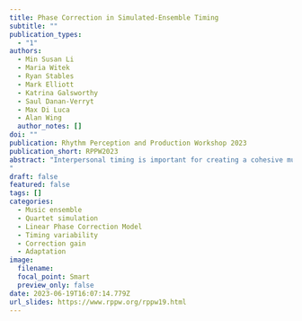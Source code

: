 ```yaml
---
title: Phase Correction in Simulated-Ensemble Timing 
subtitle: ""
publication_types:
  - "1"
authors:
  - Min Susan Li
  - Maria Witek
  - Ryan Stables
  - Mark Elliott
  - Katrina Galsworthy
  - Saul Danan-Verryt
  - Max Di Luca
  - Alan Wing
  author_notes: []
doi: ""
publication: Rhythm Perception and Production Workshop 2023
publication_short: RPPW2023
abstract: "Interpersonal timing is important for creating a cohesive music performance in small ensembles without a conductor. Wing et al. (2014) proposed that phase correction underlies ensemble timing in classical quartet performance. They described two professional quartets whose correction gain values were close to optimal, in the sense of minimising asynchrony variances. To investigate whether the level of timing adjustments phase correction changes depending on other player’s phase correction and leadership roles, we simulated a quartet (two violins, a viola, and a cello) performing a homophonic Haydn excerpt. Three virtual players  synchronised  their note onset times to each other and to the participant finger tapping on a MIDI drum pad with a first order Linear Phase Correction Model. In two experiments, participants (either musicians or non-musicians) produced (i.e. tapped) either the notes of the first or second violin part. In different trials, we set the phase correction parameters for the other violin to either under or over correct to the participant. We also set timekeeper noise either higher or lower than the other virtual players. Our results show that the participant’s timing correction changes according to the correction of the virtual violinist,but not according to the level of noises. Participants show higher dependency when the other violin corrects less and vice versa, congruently with the hypothesis of close-to optimal correction of the ensemble.
"
draft: false
featured: false
tags: []
categories:
  - Music ensemble
  - Quartet simulation
  - Linear Phase Correction Model
  - Timing variability
  - Correction gain
  - Adaptation
image:
  filename:
  focal_point: Smart
  preview_only: false
date: 2023-06-19T16:07:14.779Z
url_slides: https://www.rppw.org/rppw19.html
---
```


